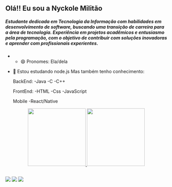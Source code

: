 ## Olá!! Eu sou a Nyckole Militão
##### Estudante dedicada em Tecnologia da Informação com habilidades em desenvolvimento de software, buscando uma transição de carreira para a área de tecnologia. Experiência em projetos acadêmicos e entusiasmo pela programação, com o objetivo de contribuir com soluções inovadoras e aprender com profissionais experientes. 

- - 😄 Pronomes: Ela/dela

- 🌱 Estou estudando node.js
  Mas também tenho conhecimento:

  BackEnd:
  -Java
  -C
  -C++
  

  FrontEnd:
  -HTML
  -Css
  -JavaScript

  Mobile
  -React/Native



<div align="center">
  <a href="https://github.com/NyckoleMilitao">
  <img height="180em" src="https://github-readme-stats.vercel.app/api?username=NyckoleMilitao&show_icons=true&theme=dracula&include_all_commits=true&count_private=true"/>
  <img height="180em" src="https://github-readme-stats.vercel.app/api/top-langs/?username=NyckoleMilitao&layout=compact&langs_count=7&theme=dracula"/>
</div>

##

<div>
 <a href="https://instagram.com/nyckolemilitao27" target="_blank"><img src="https://img.shields.io/badge/-Instagram-%23E4405F?style=for-the-badge&logo=instagram&logoColor=white" target="_blank"></a>
  <a href = "mailto:nyckolemilitao@gmail.com"><img src="https://img.shields.io/badge/-Gmail-%23333?style=for-the-badge&logo=gmail&logoColor=white" target="_blank"></a>
  <a href="https://www.linkedin.com/in/nyckole-milit%C3%A3o-b81556192/" target="_blank"><img src="https://img.shields.io/badge/-LinkedIn-%230077B5?style=for-the-badge&logo=linkedin&logoColor=white" target="_blank">

</div>
